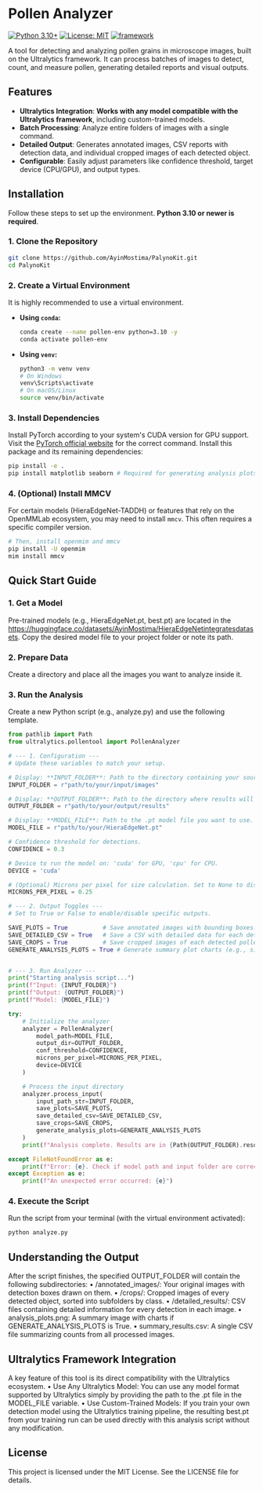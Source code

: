 # Pollen Analyzer

[![Python 3.10+](https://img.shields.io/badge/python-3.10+-blue.svg)](https://www.python.org/downloads/release/python-3100/)
[![License: MIT](https://img.shields.io/badge/License-MIT-yellow.svg)](https://opensource.org/licenses/MIT)
[![framework](https://img.shields.io/badge/Framework-Ultralytics-brightgreen)](https://ultralytics.com/)

A tool for detecting and analyzing pollen grains in microscope images, built on the Ultralytics framework. It can process batches of images to detect, count, and measure pollen, generating detailed reports and visual outputs.

## Features

*   **Ultralytics Integration**: **Works with any model compatible with the Ultralytics framework**, including custom-trained models.
*   **Batch Processing**: Analyze entire folders of images with a single command.
*   **Detailed Output**: Generates annotated images, CSV reports with detection data, and individual cropped images of each detected object.
*   **Configurable**: Easily adjust parameters like confidence threshold, target device (CPU/GPU), and output types.

## Installation

Follow these steps to set up the environment. **Python 3.10 or newer is required**.

### 1. Clone the Repository
```bash
git clone https://github.com/AyinMostima/PalynoKit.git
cd PalynoKit
```

### 2. Create a Virtual Environment
It is highly recommended to use a virtual environment.

*   **Using `conda`:**
    ```bash
    conda create --name pollen-env python=3.10 -y
    conda activate pollen-env
    ```

*   **Using `venv`:**
    ```bash
    python3 -m venv venv
    # On Windows
    venv\Scripts\activate
    # On macOS/Linux
    source venv/bin/activate
    ```

### 3. Install Dependencies
Install PyTorch according to your system's CUDA version for GPU support. Visit the [PyTorch official website](https://pytorch.org/get-started/locally/) for the correct command. Install this package and its remaining dependencies:

```bash
pip install -e .
pip install matplotlib seaborn # Required for generating analysis plots
```

### 4. (Optional) Install MMCV
For certain models (HieraEdgeNet-TADDH) or features that rely on the OpenMMLab ecosystem, you may need to install `mmcv`. This often requires a specific compiler version.

```bash
# Then, install openmim and mmcv
pip install -U openmim
mim install mmcv
```

## Quick Start Guide
### 1. Get a Model
Pre-trained models (e.g., HieraEdgeNet.pt, best.pt) are located in the https://huggingface.co/datasets/AyinMostima/HieraEdgeNetintegratesdatasets. Copy the desired model file to your project folder or note its path.
### 2. Prepare Data
Create a directory and place all the images you want to analyze inside it.
### 3. Run the Analysis
Create a new Python script (e.g., analyze.py) and use the following template.
```python
from pathlib import Path
from ultralytics.pollentool import PollenAnalyzer

# --- 1. Configuration ---
# Update these variables to match your setup.

# Display: **INPUT_FOLDER**: Path to the directory containing your source images.
INPUT_FOLDER = r"path/to/your/input/images"

# Display: **OUTPUT_FOLDER**: Path to the directory where results will be saved.
OUTPUT_FOLDER = r"path/to/your/output/results"

# Display: **MODEL_FILE**: Path to the .pt model file you want to use.
MODEL_FILE = r"path/to/your/HieraEdgeNet.pt"

# Confidence threshold for detections.
CONFIDENCE = 0.3

# Device to run the model on: 'cuda' for GPU, 'cpu' for CPU.
DEVICE = 'cuda'

# (Optional) Microns per pixel for size calculation. Set to None to disable.
MICRONS_PER_PIXEL = 0.25

# --- 2. Output Toggles ---
# Set to True or False to enable/disable specific outputs.

SAVE_PLOTS = True          # Save annotated images with bounding boxes.
SAVE_DETAILED_CSV = True   # Save a CSV with detailed data for each detection.
SAVE_CROPS = True          # Save cropped images of each detected pollen grain.
GENERATE_ANALYSIS_PLOTS = True # Generate summary plot charts (e.g., size distribution).


# --- 3. Run Analyzer ---
print("Starting analysis script...")
print(f"Input: {INPUT_FOLDER}")
print(f"Output: {OUTPUT_FOLDER}")
print(f"Model: {MODEL_FILE}")

try:
    # Initialize the analyzer
    analyzer = PollenAnalyzer(
        model_path=MODEL_FILE,
        output_dir=OUTPUT_FOLDER,
        conf_threshold=CONFIDENCE,
        microns_per_pixel=MICRONS_PER_PIXEL,
        device=DEVICE
    )

    # Process the input directory
    analyzer.process_input(
        input_path_str=INPUT_FOLDER,
        save_plots=SAVE_PLOTS,
        save_detailed_csv=SAVE_DETAILED_CSV,
        save_crops=SAVE_CROPS,
        generate_analysis_plots=GENERATE_ANALYSIS_PLOTS
    )
    print(f"Analysis complete. Results are in {Path(OUTPUT_FOLDER).resolve()}")

except FileNotFoundError as e:
    print(f"Error: {e}. Check if model path and input folder are correct.")
except Exception as e:
    print(f"An unexpected error occurred: {e}")

```
### 4. Execute the Script
Run the script from your terminal (with the virtual environment activated):
```bash
python analyze.py
```
## Understanding the Output
After the script finishes, the specified OUTPUT_FOLDER will contain the following subdirectories:
  • /annotated_images/: Your original images with detection boxes drawn on them.
  • /crops/: Cropped images of every detected object, sorted into subfolders by class.
  • /detailed_results/: CSV files containing detailed information for every detection in each image.
  • analysis_plots.png: A summary image with charts if GENERATE_ANALYSIS_PLOTS is True.
  • summary_results.csv: A single CSV file summarizing counts from all processed images.
## Ultralytics Framework Integration
A key feature of this tool is its direct compatibility with the Ultralytics ecosystem.
  • Use Any Ultralytics Model: You can use any model format supported by Ultralytics simply by providing the path to the .pt file in the MODEL_FILE variable.
  • Use Custom-Trained Models: If you train your own detection model using the Ultralytics training pipeline, the resulting best.pt from your training run can be used directly with this analysis script without any modification.

## License
This project is licensed under the MIT License. See the LICENSE file for details.
